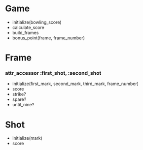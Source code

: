 # Game
- initialize(bowling_score)
- calculate_score
- build_frames
- bonus_point(frame, frame_number)

# Frame
### attr_accessor :first_shot, :second_shot

- initialize(first_mark, second_mark, third_mark, frame_number)
- score
- strike?
- spare?
- until_nine?

# Shot
- initialize(mark)
- score
